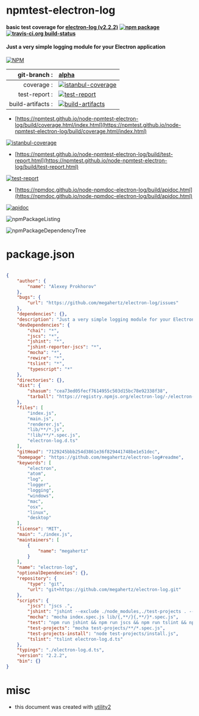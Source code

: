 # npmtest-electron-log

#### basic test coverage for  [electron-log (v2.2.2)](https://github.com/megahertz/electron-log#readme)  [![npm package](https://img.shields.io/npm/v/npmtest-electron-log.svg?style=flat-square)](https://www.npmjs.org/package/npmtest-electron-log) [![travis-ci.org build-status](https://api.travis-ci.org/npmtest/node-npmtest-electron-log.svg)](https://travis-ci.org/npmtest/node-npmtest-electron-log)

#### Just a very simple logging module for your Electron application

[![NPM](https://nodei.co/npm/electron-log.png?downloads=true&downloadRank=true&stars=true)](https://www.npmjs.com/package/electron-log)

| git-branch : | [alpha](https://github.com/npmtest/node-npmtest-electron-log/tree/alpha)|
|--:|:--|
| coverage : | [![istanbul-coverage](https://npmtest.github.io/node-npmtest-electron-log/build/coverage.badge.svg)](https://npmtest.github.io/node-npmtest-electron-log/build/coverage.html/index.html)|
| test-report : | [![test-report](https://npmtest.github.io/node-npmtest-electron-log/build/test-report.badge.svg)](https://npmtest.github.io/node-npmtest-electron-log/build/test-report.html)|
| build-artifacts : | [![build-artifacts](https://npmtest.github.io/node-npmtest-electron-log/glyphicons_144_folder_open.png)](https://github.com/npmtest/node-npmtest-electron-log/tree/gh-pages/build)|

- [https://npmtest.github.io/node-npmtest-electron-log/build/coverage.html/index.html](https://npmtest.github.io/node-npmtest-electron-log/build/coverage.html/index.html)

[![istanbul-coverage](https://npmtest.github.io/node-npmtest-electron-log/build/screenCapture.buildCi.browser.%252Ftmp%252Fbuild%252Fcoverage.lib.html.png)](https://npmtest.github.io/node-npmtest-electron-log/build/coverage.html/index.html)

- [https://npmtest.github.io/node-npmtest-electron-log/build/test-report.html](https://npmtest.github.io/node-npmtest-electron-log/build/test-report.html)

[![test-report](https://npmtest.github.io/node-npmtest-electron-log/build/screenCapture.buildCi.browser.%252Ftmp%252Fbuild%252Ftest-report.html.png)](https://npmtest.github.io/node-npmtest-electron-log/build/test-report.html)

- [https://npmdoc.github.io/node-npmdoc-electron-log/build/apidoc.html](https://npmdoc.github.io/node-npmdoc-electron-log/build/apidoc.html)

[![apidoc](https://npmdoc.github.io/node-npmdoc-electron-log/build/screenCapture.buildCi.browser.%252Ftmp%252Fbuild%252Fapidoc.html.png)](https://npmdoc.github.io/node-npmdoc-electron-log/build/apidoc.html)

![npmPackageListing](https://npmtest.github.io/node-npmtest-electron-log/build/screenCapture.npmPackageListing.svg)

![npmPackageDependencyTree](https://npmtest.github.io/node-npmtest-electron-log/build/screenCapture.npmPackageDependencyTree.svg)



# package.json

```json

{
    "author": {
        "name": "Alexey Prokhorov"
    },
    "bugs": {
        "url": "https://github.com/megahertz/electron-log/issues"
    },
    "dependencies": {},
    "description": "Just a very simple logging module for your Electron application",
    "devDependencies": {
        "chai": "*",
        "jscs": "*",
        "jshint": "*",
        "jshint-reporter-jscs": "*",
        "mocha": "*",
        "rewire": "*",
        "tslint": "*",
        "typescript": "*"
    },
    "directories": {},
    "dist": {
        "shasum": "cea73ed05fecf7614955c503d15bc78e92338f38",
        "tarball": "https://registry.npmjs.org/electron-log/-/electron-log-2.2.2.tgz"
    },
    "files": [
        "index.js",
        "main.js",
        "renderer.js",
        "lib/**/*.js",
        "!lib/**/*.spec.js",
        "electron-log.d.ts"
    ],
    "gitHead": "7129245bbb254d3861e36f829441748be1e51dec",
    "homepage": "https://github.com/megahertz/electron-log#readme",
    "keywords": [
        "electron",
        "atom",
        "log",
        "logger",
        "logging",
        "windows",
        "mac",
        "osx",
        "linux",
        "desktop"
    ],
    "license": "MIT",
    "main": "./index.js",
    "maintainers": [
        {
            "name": "megahertz"
        }
    ],
    "name": "electron-log",
    "optionalDependencies": {},
    "repository": {
        "type": "git",
        "url": "git+https://github.com/megahertz/electron-log.git"
    },
    "scripts": {
        "jscs": "jscs .",
        "jshint": "jshint --exclude ./node_modules,./test-projects . --verbose",
        "mocha": "mocha index.spec.js lib/{,**/}{,**/}*.spec.js",
        "test": "npm run jshint && npm run jscs && npm run tslint && npm run mocha && npm run test-projects",
        "test-projects": "mocha test-projects/**/*.spec.js",
        "test-projects-install": "node test-projects/install.js",
        "tslint": "tslint electron-log.d.ts"
    },
    "typings": "./electron-log.d.ts",
    "version": "2.2.2",
    "bin": {}
}
```



# misc
- this document was created with [utility2](https://github.com/kaizhu256/node-utility2)
